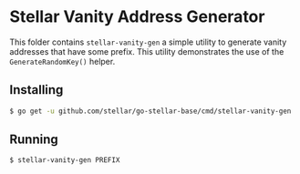 # Stellar Vanity Address Generator

This folder contains `stellar-vanity-gen` a simple utility to generate vanity addresses that have some prefix.  This utility demonstrates the use of the
`GenerateRandomKey()` helper.

## Installing

```bash
$ go get -u github.com/stellar/go-stellar-base/cmd/stellar-vanity-gen
```

## Running

```bash
$ stellar-vanity-gen PREFIX
```

